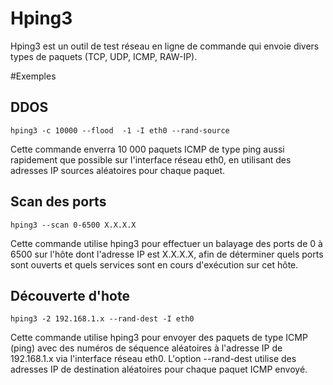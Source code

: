 # Hping3
Hping3 est un outil de test réseau en ligne de commande qui envoie divers types de paquets (TCP, UDP, ICMP, RAW-IP).

#Exemples 

## DDOS

```
hping3 -c 10000 --flood  -1 -I eth0 --rand-source
```
Cette commande enverra 10 000 paquets ICMP de type ping aussi rapidement que possible sur l'interface réseau eth0, en utilisant des adresses IP sources aléatoires pour chaque paquet.

## Scan des ports
```
hping3 --scan 0-6500 X.X.X.X
```
Cette commande utilise hping3 pour effectuer un balayage des ports de 0 à 6500 sur l'hôte dont l'adresse IP est X.X.X.X, afin de déterminer quels ports sont ouverts et quels services sont en cours d'exécution sur cet hôte.

## Découverte d'hote
```
hping3 -2 192.168.1.x --rand-dest -I eth0
```
Cette commande utilise hping3 pour envoyer des paquets de type ICMP (ping) avec des numéros de séquence aléatoires à l'adresse IP de 192.168.1.x via l'interface réseau eth0. L'option --rand-dest utilise des adresses IP de destination aléatoires pour chaque paquet ICMP envoyé.
